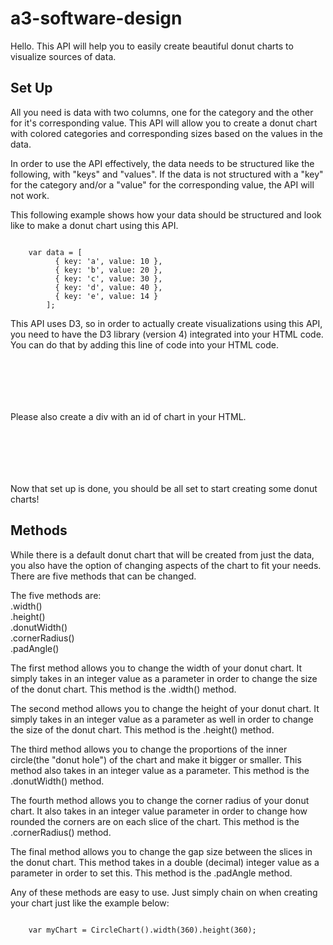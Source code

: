# a3-software-design

Hello. This API will help you to easily create beautiful donut charts to visualize sources of data.

## Set Up

All you need is data with two columns, one for the category and the other for it's corresponding value. This API will allow you to create a donut chart with colored categories and corresponding sizes based on the values in the data.

In order to use the API effectively, the data needs to be structured like the following, with "keys" and "values". If the data is not structured with a "key" for the category and/or a "value" for the corresponding value, the API will not work.

This following example shows how your data should be structured and look like to make a donut chart using this API.

<pre><code>      
	var data = [
          { key: 'a', value: 10 },
          { key: 'b', value: 20 },
          { key: 'c', value: 30 },
          { key: 'd', value: 40 },
          { key: 'e', value: 14 }
        ];
</code></pre>

This API uses D3, so in order to actually create visualizations using this API, you need to have the D3 library (version 4) integrated into your HTML code. You can do that by adding this line of code into your HTML code.

<pre><code>  

<script src="https://cdnjs.cloudflare.com/ajax/libs/d3/4.8.0/d3.min.js"></script>

</code></pre>

Please also create a div with an id of chart in your HTML.

<pre><code>  

	<div id="chart"></div>

</code></pre>

Now that set up is done, you should be all set to start creating some donut charts!

## Methods

While there is a default donut chart that will be created from just the data, you also have the option of changing aspects of the chart to fit your needs. There are five methods that can be changed. 

The five methods are:<br>
.width()<br>
.height()<br>
.donutWidth()<br>
.cornerRadius()<br>
.padAngle()<br>

The first method allows you to change the width of your donut chart. It simply takes in an integer value as a parameter in order to change the size of the donut chart. This method is the .width() method.

The second method allows you to change the height of your donut chart. It simply takes in an integer value as a parameter as well in order to change the size of the donut chart. This method is the .height() method.

The third method allows you to change the proportions of the inner circle(the "donut hole") of the chart and make it bigger or smaller. This method also takes in an integer value as a parameter. This method is the .donutWidth() method.

The fourth method allows you to change the corner radius of your donut chart. It also takes in an integer value parameter in order to change how rounded the corners are on each slice of the chart. This method is the .cornerRadius() method.

The final method allows you to change the gap size between the slices in the donut chart. This method takes in a double (decimal) integer value as a parameter in order to set this. This method is the .padAngle method.

Any of these methods are easy to use. Just simply chain on when creating your chart just like the example below:

<pre><code>      
	var myChart = CircleChart().width(360).height(360);
</code></pre>
